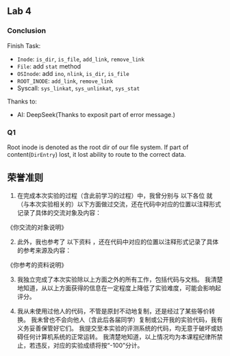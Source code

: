 ## Lab 4

### Conclusion

Finish Task:
- `Inode`: `is_dir`, `is_file`, `add_link`, `remove_link`
- `File`: add `stat` method
- `OSInode`: add `ino`, `nlink`, `is_dir`, `is_file`
- `ROOT_INODE`: `add_link`, `remove_link`
- Syscall: `sys_linkat`, `sys_unlinkat`, `sys_stat`

Thanks to:
- AI: DeepSeek(Thanks to exposit part of error message.)

### Q1

Root inode is denoted as the root dir of our file system. If part of content(`DirEntry`) lost, it lost ability to route to the correct data.

## 荣誉准则

1. 在完成本次实验的过程（含此前学习的过程）中，我曾分别与 以下各位 就（与本次实验相关的）以下方面做过交流，还在代码中对应的位置以注释形式记录了具体的交流对象及内容：

《你交流的对象说明》

2. 此外，我也参考了 以下资料 ，还在代码中对应的位置以注释形式记录了具体的参考来源及内容：

《你参考的资料说明》

3. 我独立完成了本次实验除以上方面之外的所有工作，包括代码与文档。 我清楚地知道，从以上方面获得的信息在一定程度上降低了实验难度，可能会影响起评分。

4. 我从未使用过他人的代码，不管是原封不动地复制，还是经过了某些等价转换。 我未曾也不会向他人（含此后各届同学）复制或公开我的实验代码，我有义务妥善保管好它们。 我提交至本实验的评测系统的代码，均无意于破坏或妨碍任何计算机系统的正常运转。 我清楚地知道，以上情况均为本课程纪律所禁止，若违反，对应的实验成绩将按“-100”分计。